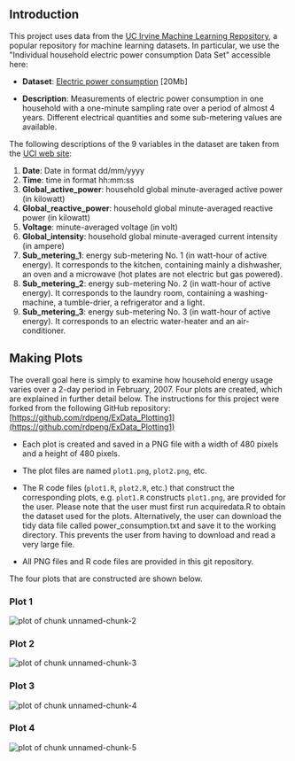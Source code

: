 ## Introduction

This project uses data from the <a href="http://archive.ics.uci.edu/ml/">UC Irvine Machine Learning Repository</a>, a popular repository for machine learning datasets. In particular, we use the "Individual household electric power consumption Data Set" accessible here:

* <b>Dataset</b>: <a href="https://d396qusza40orc.cloudfront.net/exdata%2Fdata%2Fhousehold_power_consumption.zip">Electric power consumption</a> [20Mb]

* <b>Description</b>: Measurements of electric power consumption in one household with a one-minute sampling rate over a period of almost 4 years. Different electrical quantities and some sub-metering values are available.


The following descriptions of the 9 variables in the dataset are taken from the <a href="https://archive.ics.uci.edu/ml/datasets/Individual+household+electric+power+consumption">UCI web site</a>:

<ol>
<li><b>Date</b>: Date in format dd/mm/yyyy </li>
<li><b>Time</b>: time in format hh:mm:ss </li>
<li><b>Global_active_power</b>: household global minute-averaged active power (in kilowatt) </li>
<li><b>Global_reactive_power</b>: household global minute-averaged reactive power (in kilowatt) </li>
<li><b>Voltage</b>: minute-averaged voltage (in volt) </li>
<li><b>Global_intensity</b>: household global minute-averaged current intensity (in ampere) </li>
<li><b>Sub_metering_1</b>: energy sub-metering No. 1 (in watt-hour of active energy). It corresponds to the kitchen, containing mainly a dishwasher, an oven and a microwave (hot plates are not electric but gas powered). </li>
<li><b>Sub_metering_2</b>: energy sub-metering No. 2 (in watt-hour of active energy). It corresponds to the laundry room, containing a washing-machine, a tumble-drier, a refrigerator and a light. </li>
<li><b>Sub_metering_3</b>: energy sub-metering No. 3 (in watt-hour of active energy). It corresponds to an electric water-heater and an air-conditioner.</li>
</ol>

## Making Plots

The overall goal here is simply to examine how household energy usage varies over a 2-day period in February, 2007. Four plots are created, which are explained in further detail below.
The instructions for this project were forked from the following GitHub repository:
[https://github.com/rdpeng/ExData_Plotting1](https://github.com/rdpeng/ExData_Plotting1)


* Each plot is created and saved in a PNG file with a width of 480 pixels and a height of 480 pixels.

* The plot files are named `plot1.png`, `plot2.png`, etc.

* The R code files (`plot1.R`, `plot2.R`, etc.) that construct the corresponding plots, e.g. `plot1.R` constructs `plot1.png`, are provided for the user. Please note that the user must first run acquiredata.R to obtain the dataset used for the plots. Alternatively, the user can download the tidy data file called power_consumption.txt and save it to the working directory. This prevents the user from having to download and read a very large file.

* All PNG files and R code files are provided in this git repository.

The four plots that are constructed are shown below. 


### Plot 1


![plot of chunk unnamed-chunk-2](figure/unnamed-chunk-2.png) 


### Plot 2

![plot of chunk unnamed-chunk-3](figure/unnamed-chunk-3.png) 


### Plot 3

![plot of chunk unnamed-chunk-4](figure/unnamed-chunk-4.png) 


### Plot 4

![plot of chunk unnamed-chunk-5](figure/unnamed-chunk-5.png) 

